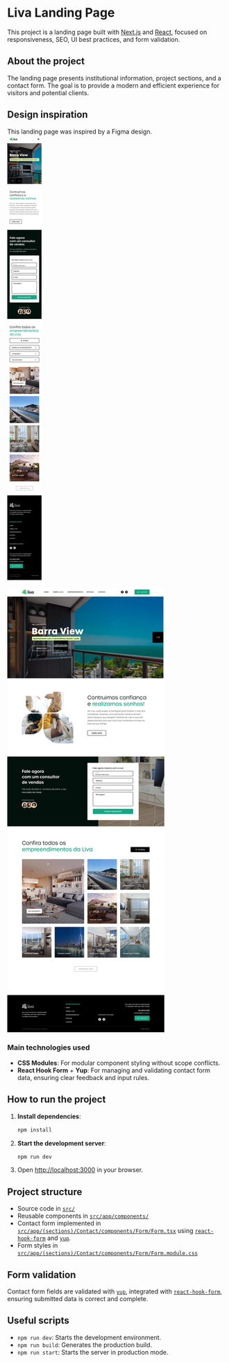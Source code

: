 # Liva Landing Page

This project is a landing page built with [Next.js](https://nextjs.org/) and [React](https://react.dev/), focused on responsiveness, SEO, UI best practices, and form validation.

## About the project

The landing page presents institutional information, project sections, and a contact form. The goal is to provide a modern and efficient experience for visitors and potential clients.

## Design inspiration

This landing page was inspired by a Figma design.  
![Figma Screenshot Mobile](./public/design-inspiration/mob.png)

![Figma Screenshot Desktop](./public/design-inspiration/desk.png)

### Main technologies used

- **CSS Modules**: For modular component styling without scope conflicts.
- **React Hook Form** + **Yup**: For managing and validating contact form data, ensuring clear feedback and input rules.

## How to run the project

1. **Install dependencies**:
   ```sh
   npm install
   ```
2. **Start the development server**:
   ```sh
   npm run dev
   ```
3. Open [http://localhost:3000](http://localhost:3000) in your browser.

## Project structure

- Source code in [`src/`](src/)
- Reusable components in [`src/app/components/`](src/app/components/)
- Contact form implemented in [`src/app/(sections)/Contact/components/Form/Form.tsx`](<src/app/(sections)/Contact/components/Form/Form.tsx>) using [`react-hook-form`](https://react-hook-form.com/) and [`yup`](https://github.com/jquense/yup).
- Form styles in [`src/app/(sections)/Contact/components/Form/Form.module.css`](<src/app/(sections)/Contact/components/Form/Form.module.css>)

## Form validation

Contact form fields are validated with [`yup`](https://github.com/jquense/yup), integrated with [`react-hook-form`](https://react-hook-form.com/), ensuring submitted data is correct and complete.

## Useful scripts

- `npm run dev`: Starts the development environment.
- `npm run build`: Generates the production build.
- `npm run start`: Starts the server in production mode.
